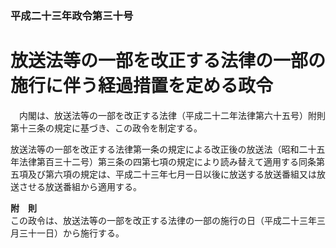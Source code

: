 ### 平成二十三年政令第三十号  
# 放送法等の一部を改正する法律の一部の施行に伴う経過措置を定める政令  
　内閣は、放送法等の一部を改正する法律（平成二十二年法律第六十五号）附則第十三条の規定に基づき、この政令を制定する。  
  
放送法等の一部を改正する法律第一条の規定による改正後の放送法（昭和二十五年法律第百三十二号）第三条の四第七項の規定により読み替えて適用する同条第五項及び第六項の規定は、平成二十三年七月一日以後に放送する放送番組又は放送させる放送番組から適用する。  
  
**附　則**  
この政令は、放送法等の一部を改正する法律の一部の施行の日（平成二十三年三月三十一日）から施行する。  
  
